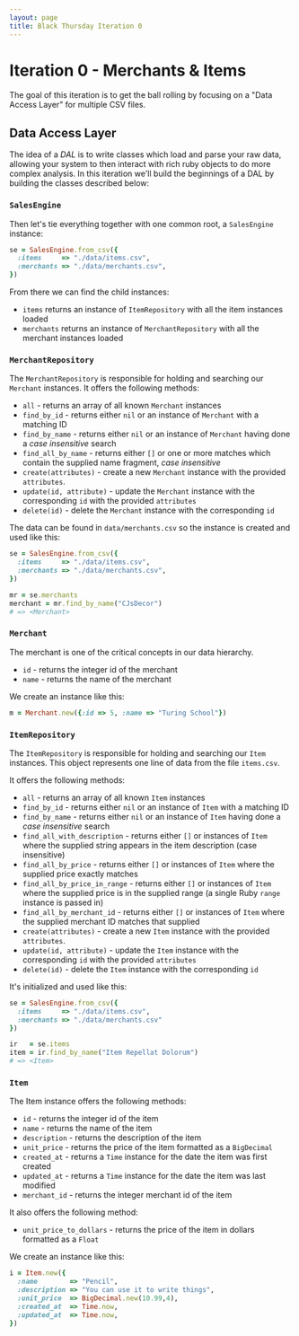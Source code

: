 ```yaml
---
layout: page
title: Black Thursday Iteration 0
---
```


# Iteration 0 - Merchants & Items

The goal of this iteration is to get the ball rolling by focusing on a "Data Access Layer" for multiple CSV files.

## Data Access Layer

The idea of a *DAL* is to write classes which load and parse your raw data, allowing your system to then interact with rich ruby objects to do more complex analysis. In this iteration we'll build the beginnings of a DAL by building the classes described below:

### `SalesEngine`

Then let's tie everything together with one common root, a `SalesEngine` instance:

```ruby
se = SalesEngine.from_csv({
  :items     => "./data/items.csv",
  :merchants => "./data/merchants.csv",
})
```

From there we can find the child instances:

*   `items` returns an instance of `ItemRepository` with all the item instances loaded
*   `merchants` returns an instance of `MerchantRepository` with all the merchant instances loaded

### `MerchantRepository`

The `MerchantRepository` is responsible for holding and searching our `Merchant`
instances. It offers the following methods:

*   `all` - returns an array of all known `Merchant` instances
*   `find_by_id` - returns either `nil` or an instance of `Merchant` with a matching ID
*   `find_by_name` - returns either `nil` or an instance of `Merchant` having done a *case insensitive* search
*   `find_all_by_name` - returns either `[]` or one or more matches which contain the supplied name fragment, *case insensitive*
*    `create(attributes)` - create a new `Merchant` instance with the provided `attributes`.
*    `update(id, attribute)` - update the `Merchant` instance with the corresponding `id` with the provided `attributes`
*    `delete(id)` - delete the `Merchant` instance with the corresponding `id`

The data can be found in `data/merchants.csv` so the instance is created and used like this:

```ruby
se = SalesEngine.from_csv({
  :items     => "./data/items.csv",
  :merchants => "./data/merchants.csv",
})

mr = se.merchants
merchant = mr.find_by_name("CJsDecor")
# => <Merchant>
```

### `Merchant`

The merchant is one of the critical concepts in our data hierarchy.

*   `id` - returns the integer id of the merchant
*   `name` - returns the name of the merchant

We create an instance like this:

```ruby
m = Merchant.new({:id => 5, :name => "Turing School"})
```

### `ItemRepository`

The `ItemRepository` is responsible for holding and searching our `Item`
instances. This object represents one line of data from the file `items.csv`.

It offers the following methods:

*   `all` - returns an array of all known `Item` instances
*   `find_by_id` - returns either `nil` or an instance of `Item` with a matching ID
*   `find_by_name` - returns either `nil` or an instance of `Item` having done a *case insensitive* search
*   `find_all_with_description` - returns either `[]` or instances of `Item` where the supplied string appears in the item description (case insensitive)
*   `find_all_by_price` - returns either `[]` or instances of `Item` where the supplied price exactly matches
*   `find_all_by_price_in_range` - returns either `[]` or instances of `Item` where the supplied price is in the supplied range (a single Ruby `range` instance is passed in)
*   `find_all_by_merchant_id` - returns either `[]` or instances of `Item` where the supplied merchant ID matches that supplied
*    `create(attributes)` - create a new `Item` instance with the provided `attributes`.
*    `update(id, attribute)` - update the `Item` instance with the corresponding `id` with the provided `attributes`
*    `delete(id)` - delete the `Item` instance with the corresponding `id`

It's initialized and used like this:

```ruby
se = SalesEngine.from_csv({
  :items     => "./data/items.csv",
  :merchants => "./data/merchants.csv"
})

ir   = se.items
item = ir.find_by_name("Item Repellat Dolorum")
# => <Item>
```

### `Item`

The Item instance offers the following methods:

*   `id` - returns the integer id of the item
*   `name` - returns the name of the item
*   `description` - returns the description of the item
*   `unit_price` - returns the price of the item formatted as a `BigDecimal`
*   `created_at` - returns a `Time` instance for the date the item was first created
*   `updated_at` - returns a `Time` instance for the date the item was last modified
*   `merchant_id` - returns the integer merchant id of the item

It also offers the following method:

*   `unit_price_to_dollars` - returns the price of the item in dollars formatted as a `Float`

We create an instance like this:

```ruby
i = Item.new({
  :name        => "Pencil",
  :description => "You can use it to write things",
  :unit_price  => BigDecimal.new(10.99,4),
  :created_at  => Time.now,
  :updated_at  => Time.now,
})
```
